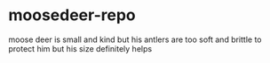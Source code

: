 # moosedeer-repo


moose deer
is small and kind
but his antlers
are too soft and brittle
to protect him
but his size definitely helps
